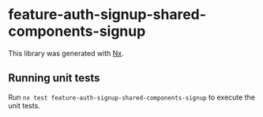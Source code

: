 # feature-auth-signup-shared-components-signup

This library was generated with [Nx](https://nx.dev).

## Running unit tests

Run `nx test feature-auth-signup-shared-components-signup` to execute the unit tests.
